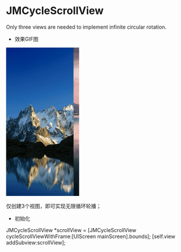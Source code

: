 # JMCycleScrollView
Only three views are needed to implement infinite circular rotation.

- 效果GIF图

![image](https://github.com/zxgy/JMCycleScrollView/blob/master/images/cycleScroll.gif)

仅创建3个视图，即可实现无限循环轮播；

- 初始化

JMCycleScrollView *scrollView = [JMCycleScrollView cycleScrollViewWithFrame:[UIScreen mainScreen].bounds];
[self.view addSubview:scrollView];
